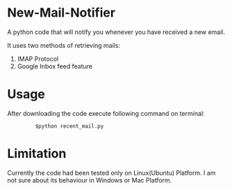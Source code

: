 # New-Mail-Notifier
A python code that will notify you whenever you have received a new email.

It uses two methods of retrieving mails:
  1) IMAP Protocol
  2) Google Inbox feed feature

# Usage 
  After downloading the code execute following command on terminal:
         
             $python recent_mail.py
          
# Limitation
  Currently the code had been  tested only on Linux(Ubuntu) Platform. I am not sure about its behaviour in Windows or Mac Platform.
